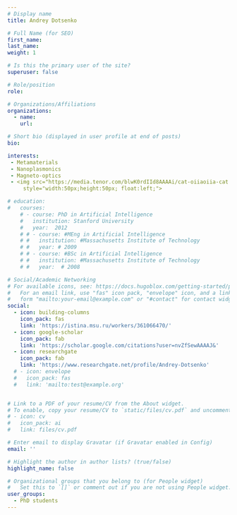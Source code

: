 ```yaml
---
# Display name
title: Andrey Dotsenko

# Full Name (for SEO)
first_name:
last_name:
weight: 1

# Is this the primary user of the site?
superuser: false

# Role/position
role: 

# Organizations/Affiliations
organizations:
  - name: 
    url: 

# Short bio (displayed in user profile at end of posts)
bio: 

interests:
 - Metamaterials
 - Nanoplasmonics
 - Magneto-optics
 - <img src="https://media.tenor.com/blwK0rdIId8AAAAi/cat-oiiaoiia-cat.gif" 
     style="width:50px;height:50px; float:left;">

# education:
#   courses:
    # - course: PhD in Artificial Intelligence
    #   institution: Stanford University
    #   year:  2012
    # # - course: #MEng in Artificial Intelligence
    # #   institution: #Massachusetts Institute of Technology
    # #   year: # 2009
    # # - course: #BSc in Artificial Intelligence
    # #   institution: #Massachusetts Institute of Technology
    # #   year:  # 2008

# Social/Academic Networking
# For available icons, see: https://docs.hugoblox.com/getting-started/page-builder/#icons
#   For an email link, use "fas" icon pack, "envelope" icon, and a link in the
#   form "mailto:your-email@example.com" or "#contact" for contact widget.
social:
  - icon: building-columns
    icon_pack: fas
    link: 'https://istina.msu.ru/workers/361066470/'  
  - icon: google-scholar
    icon_pack: fab
    link: 'https://scholar.google.com/citations?user=nvZfSewAAAAJ&' 
  - icon: researchgate
    icon_pack: fab
    link: 'https://www.researchgate.net/profile/Andrey-Dotsenko' 
  # - icon: envelope
  #   icon_pack: fas
  #   link: 'mailto:test@example.org'


# Link to a PDF of your resume/CV from the About widget.
# To enable, copy your resume/CV to `static/files/cv.pdf` and uncomment the lines below.
# - icon: cv
#   icon_pack: ai
#   link: files/cv.pdf

# Enter email to display Gravatar (if Gravatar enabled in Config)
email: ''

# Highlight the author in author lists? (true/false)
highlight_name: false

# Organizational groups that you belong to (for People widget)
#   Set this to `[]` or comment out if you are not using People widget.
user_groups:
  - PhD students
---
```



